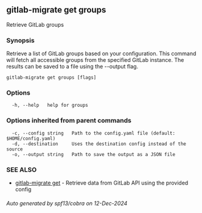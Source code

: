 ## gitlab-migrate get groups

Retrieve GitLab groups

### Synopsis

Retrieve a list of GitLab groups based on your configuration.
This command will fetch all accessible groups from the specified GitLab instance.
The results can be saved to a file using the --output flag.

```
gitlab-migrate get groups [flags]
```

### Options

```
  -h, --help   help for groups
```

### Options inherited from parent commands

```
  -c, --config string   Path to the config.yaml file (default: $HOME/config.yaml)
  -d, --destination     Uses the destination config instead of the source
  -o, --output string   Path to save the output as a JSON file
```

### SEE ALSO

* [gitlab-migrate get](gitlab-migrate_get.md)	 - Retrieve data from GitLab API using the provided config

###### Auto generated by spf13/cobra on 12-Dec-2024
